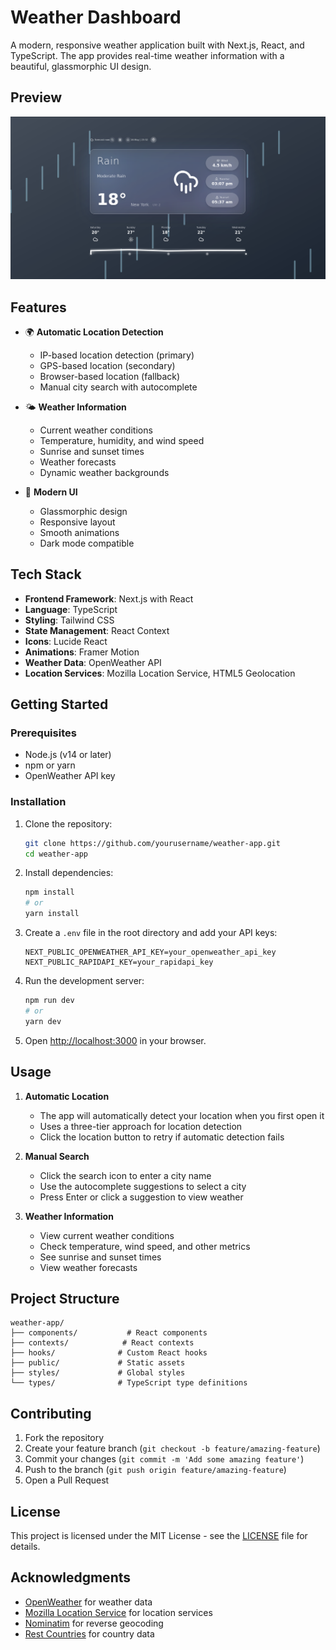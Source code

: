 # Weather Dashboard

A modern, responsive weather application built with Next.js, React, and TypeScript. The app provides real-time weather information with a beautiful, glassmorphic UI design.

## Preview
![image](preview.png)

## Features

- 🌍 **Automatic Location Detection**
  - IP-based location detection (primary)
  - GPS-based location (secondary)
  - Browser-based location (fallback)
  - Manual city search with autocomplete

- 🌤️ **Weather Information**
  - Current weather conditions
  - Temperature, humidity, and wind speed
  - Sunrise and sunset times
  - Weather forecasts
  - Dynamic weather backgrounds

- 🎨 **Modern UI**
  - Glassmorphic design
  - Responsive layout
  - Smooth animations
  - Dark mode compatible

## Tech Stack

- **Frontend Framework**: Next.js with React
- **Language**: TypeScript
- **Styling**: Tailwind CSS
- **State Management**: React Context
- **Icons**: Lucide React
- **Animations**: Framer Motion
- **Weather Data**: OpenWeather API
- **Location Services**: Mozilla Location Service, HTML5 Geolocation

## Getting Started

### Prerequisites

- Node.js (v14 or later)
- npm or yarn
- OpenWeather API key

### Installation

1. Clone the repository:
   ```bash
   git clone https://github.com/yourusername/weather-app.git
   cd weather-app
   ```

2. Install dependencies:
   ```bash
   npm install
   # or
   yarn install
   ```

3. Create a `.env` file in the root directory and add your API keys:
   ```
   NEXT_PUBLIC_OPENWEATHER_API_KEY=your_openweather_api_key
   NEXT_PUBLIC_RAPIDAPI_KEY=your_rapidapi_key
   ```

4. Run the development server:
   ```bash
   npm run dev
   # or
   yarn dev
   ```

5. Open [http://localhost:3000](http://localhost:3000) in your browser.

## Usage

1. **Automatic Location**
   - The app will automatically detect your location when you first open it
   - Uses a three-tier approach for location detection
   - Click the location button to retry if automatic detection fails

2. **Manual Search**
   - Click the search icon to enter a city name
   - Use the autocomplete suggestions to select a city
   - Press Enter or click a suggestion to view weather

3. **Weather Information**
   - View current weather conditions
   - Check temperature, wind speed, and other metrics
   - See sunrise and sunset times
   - View weather forecasts

## Project Structure

```
weather-app/
├── components/           # React components
├── contexts/            # React contexts
├── hooks/              # Custom React hooks
├── public/             # Static assets
├── styles/             # Global styles
└── types/              # TypeScript type definitions
```

## Contributing

1. Fork the repository
2. Create your feature branch (`git checkout -b feature/amazing-feature`)
3. Commit your changes (`git commit -m 'Add some amazing feature'`)
4. Push to the branch (`git push origin feature/amazing-feature`)
5. Open a Pull Request

## License

This project is licensed under the MIT License - see the [LICENSE](LICENSE) file for details.

## Acknowledgments

- [OpenWeather](https://openweathermap.org/) for weather data
- [Mozilla Location Service](https://location.services.mozilla.com/) for location services
- [Nominatim](https://nominatim.org/) for reverse geocoding
- [Rest Countries](https://restcountries.com/) for country data 
